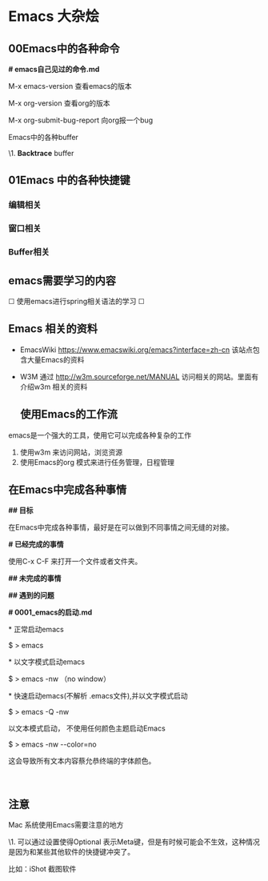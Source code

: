 # Emacs 大杂烩



## 00Emacs中的各种命令

**# emacs自己见过的命令.md**



M-x emacs-version  查看emacs的版本

M-x org-version   查看org的版本

M-x org-submit-bug-report <RET> 向org报一个bug 





Emacs中的各种buffer

\1.  **Backtrace** buffer



## 01Emacs 中的各种快捷键







### 编辑相关



### 窗口相关



### Buffer相关



## emacs需要学习的内容
 ☐ 使用emacs进行spring相关语法的学习
 ☐ 



## Emacs 相关的资料

* EmacsWiki
     https://www.emacswiki.org/emacs?interface=zh-cn
     该站点包含大量Emacs的资料
*  W3M
     通过 http://w3m.sourceforge.net/MANUAL  访问相关的网站。里面有介绍w3m 相关的资料





   ## 使用Emacs的工作流

emacs是一个强大的工具，使用它可以完成各种复杂的工作

1. 使用w3m 来访问网站，浏览资源
2. 使用Emacs的org 模式来进行任务管理，日程管理 



## 在Emacs中完成各种事情

**## 目标**

在Emacs中完成各种事情，最好是在可以做到不同事情之间无缝的对接。



**#  已经完成的事情**

使用C-x C-F 来打开一个文件或者文件夹。 



**## 未完成的事情**



**## 遇到的问题**





**# 0001_emacs的启动.md**



\* 正常启动emacs  

  $ > emacs 



\* 以文字模式启动emacs 

  $ > emacs -nw    （no window）



\* 快速启动emacs(不解析 .emacs文件),并以文字模式启动

  $ > emacs -Q -nw 



以文本模式启动， 不使用任何颜色主题启动Emacs 

  $ > emacs -nw --color=no 

  这会导致所有文本内容蔡允恭终端的字体颜色。 

​    



## 注意

Mac 系统使用Emacs需要注意的地方

\1. 可以通过设置使得Optional 表示Meta键，但是有时候可能会不生效，这种情况是因为和某些其他软件的快捷键冲突了。

   比如：iShot 截图软件